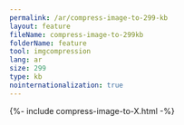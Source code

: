 ```yaml
---
permalink: /ar/compress-image-to-299-kb
layout: feature
fileName: compress-image-to-299kb
folderName: feature
tool: imgcompression
lang: ar
size: 299
type: kb
nointernationalization: true
---
```

{%- include compress-image-to-X.html -%}
      